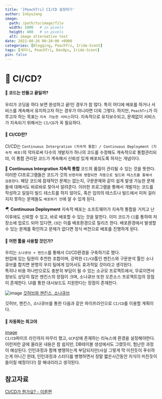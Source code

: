 ```yaml
---
title: '[PeachTri] CI/CD 설정하기'
author: InGyuJang
image:
  path: /path/to/image/file
  width: 1000   # in pixels
  height: 400   # in pixels
  alt: image alternative text
date: 2022-08-26 00:20:00 +0900
categories: [Blogging, PeachTri, Iride-Scent]
tags: [세미나, PeachTri, DevOps, Iride-Scent]
pin: false
---
```

# 📌 CI/CD?
#### 📎 코드는 만들고 끝일까?
우리가 코딩을 하다 보면 완성하고 끝!인 경우가 참 많다. 특히 어디에 배포를 하거나 서비스를 계속해서 유지하고자 하는 경우가 아니라면 더욱 그렇다. 하지만, `PeachTri`가 이루고자 하는 목표는 `지속 가능한 서비스`이다. 지속적으로 유지보수되고, 문제없이 서비스가 지속되기 위해서는 `CI/CD`가 꼭 필요하다.  

#### 📎 CI/CD란?
CI/CD는 `Continuous Intergration (지속적 통합) / Continuous Deployment (지속적 배포)`의 약자로써 다수의 개발자가 하나의 코드를 수정해도 계속적으로 통합관리되먀, 이 통합 관리된 코드가 계속해서 신뢰성 있게 배포되도록 하자는 개념이다.

🤝 **Continuous Intergration 지속적 통합**
 코드의 품질이 관리될 수 있는 것을 뜻한다. 이러한 CI프로그램들은 코드가 깃의 `브랜치에 병합되면 자동으로 빌드와 테스트를 통해서 검증한다`. 해당 코드에 잠재적인 문제는 없는지, 구문문제와 같이 쉽게 발생 가능한 문제들에 대해서도 바로바로 찾아서 알려준다. 이러한 프로그램을 통해서 개발자는 코드를 작성하고 일일이 빌드 테스트를 하지 않아도, 혹은 임의의 테스트나 빌드에서 미처 걸러지지 못하는 문제들도 `배포하기 전`에 알 수 있게 된다.

🪂 **Continuous Deployment**
지속적 배포는 소프트웨어가 지속적 통합을 거치고 난 이후에도 신뢰할 수 있고, 바로 배포할 수 있는 것을 말한다. 이미 코드가 `CI`를 통하여 저장소에 업로드 되어 있다면, `CD`는 이를 배포환경으로 릴리즈 한다. 배포환경에서 발생할 수 있는 문제를 확인하고 문제가 없다면 정식 버전으로 배포를 진행하게 된다. 

#### 🧰 어떤 툴을 사용할 것인가?
우리는 `소나큐브 + 젠킨스`를 통해서 CI/CD환경을 구축하기로 했다.  
현업에 있는 팀원이 추천한 조합이며, 강력한 `CI/CD`툴인 젠킨스와 구문분석 툴인 소나큐브를 합치면 분명히 우리 팀에게 있어서도 효과적일 것이라고 생각된다.  
특히나 비용 하나만으로도 충분히 부담이 될 수 있는 소규모 프로젝트에서, 무료이면서 정보도 상당히 많은 젠킨스의 장점이 크며, 소나큐브 또한 오픈소스 프로젝트임의 장점이 존재한다. UI를 통한 대시보드도 지원한다는 장점이 존재한다.

![image](https://user-images.githubusercontent.com/74250270/186613194-83b5b9d2-d944-4d05-be96-ef3ad2565fca.png)
[깃허브와 젠킨스, 소나큐브](https://mangkyu.tistory.com/229)

깃허브, 젠킨스, 소나큐브를 통한 다음과 같은 파이프라인으로 `CI/CD`를 이용할 계획이다.

#### 🤖 자동화는 최고야
[image](https://media.giphy.com/media/xT5LMI52fPFwvVjyk8/giphy.gif)  
`CI/CD`파이프 라인까지 마무리 했고, `GCP`상에 존재하는 리눅스에 환경을 설정해야한다. 이런저런 글에 올라온 내용은 참 쉽지만, DB테이블 생성에서도 그랬듯이, 험난한 과정이 예상된다. 인턴과정과 함께 병행하는게 부담되지만(사실 그렇게 막 미친듯이 푸쉬하는게 아니긴 한데, 인턴과정과 스터디를 병행하면서 정말 짧은시간동안 지식이 미친듯이 들이칠 예정이다!) 잘 해내리라고 생각된다.

참고자료
---
[CI/CD가 뭔가요? - 이론편](https://tecoble.techcourse.co.kr/post/2021-08-14-ci-cd/)